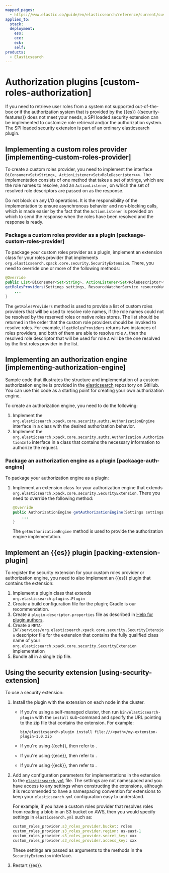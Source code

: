 ```yaml
---
mapped_pages:
  - https://www.elastic.co/guide/en/elasticsearch/reference/current/custom-roles-authorization.html
applies_to:
  stack:
  deployment:
    ess:
    ece:
    eck:
    self:
products:
  - Elasticsearch
---
```


# Authorization plugins [custom-roles-authorization]

If you need to retrieve user roles from a system not supported out-of-the-box or if the authorization system that is provided by the {{es}} {{security-features}} does not meet your needs, a SPI loaded security extension can be implemented to customize role retrieval and/or the authorization system. The SPI loaded security extension is part of an ordinary elasticsearch plugin.

## Implementing a custom roles provider [implementing-custom-roles-provider]

To create a custom roles provider, you need to implement the interface `BiConsumer<Set<String>, ActionListener<Set<RoleDescriptor>>>`. The implementation consists of one method that takes a set of strings, which are the role names to resolve, and an `ActionListener`, on which the set of resolved role descriptors are passed on as the response.

Do not block on any I/O operations. It is the responsibility of the implementation to ensure asynchronous behavior and non-blocking calls, which is made easier by the fact that the `ActionListener` is provided on which to send the response when the roles have been resolved and the response is ready.

### Package a custom roles provider as a plugin [packaage-custom-roles-provider]

To package your custom roles provider as a plugin, implement an extension class for your roles provider that implements `org.elasticsearch.xpack.core.security.SecurityExtension`. There, you need to override one or more of the following methods:

```java
@Override
public List<BiConsumer<Set<String>, ActionListener<Set<RoleDescriptor>>>>
getRolesProviders(Settings settings, ResourceWatcherService resourceWatcherService) {
    ...
}
```

The `getRolesProviders` method is used to provide a list of custom roles providers that will be used to resolve role names, if the role names could not be resolved by the reserved roles or native roles stores. The list should be returned in the order that the custom role providers should be invoked to resolve roles. For example, if `getRolesProviders` returns two instances of roles providers, and both of them are able to resolve role `A`, then the resolved role descriptor that will be used for role `A` will be the one resolved by the first roles provider in the list.



## Implementing an authorization engine [implementing-authorization-engine]

Sample code that illustrates the structure and implementation of a custom authorization engine is provided in the [elasticsearch](https://github.com/elastic/elasticsearch/tree/master/plugins/examples/security-authorization-engine) repository on GitHub. You can use this code as a starting point for creating your own authorization engine.

To create an authorization engine, you need to do the following:

1. Implement the `org.elasticsearch.xpack.core.security.authz.AuthorizationEngine` interface in a class with the desired authorization behavior.
2. Implement the `org.elasticsearch.xpack.core.security.authz.Authorization.AuthorizationInfo` interface in a class that contains the necessary information to authorize the request.

### Package an authorization engine as a plugin [packaage-auth-engine]

To package your authorization engine as a plugin:

1. Implement an extension class for your authorization engine that extends `org.elasticsearch.xpack.core.security.SecurityExtension`. There you need to override the following method:

    ```java
    @Override
    public AuthorizationEngine getAuthorizationEngine(Settings settings) {
        ...
    }
    ```

    The `getAuthorizationEngine` method is used to provide the authorization engine implementation.


## Implement an {{es}} plugin [packing-extension-plugin]

To register the security extension for your custom roles provider or authorization engine, you need to also implement an {{es}} plugin that contains the extension:

1. Implement a plugin class that extends `org.elasticsearch.plugins.Plugin`
2. Create a build configuration file for the plugin; Gradle is our recommendation.
3. Create a `plugin-descriptor.properties` file as described in [Help for plugin authors](elasticsearch://extend/index.md).
4. Create a `META-INF/services/org.elasticsearch.xpack.core.security.SecurityExtension` descriptor file for the extension that contains the fully qualified class name of your `org.elasticsearch.xpack.core.security.SecurityExtension` implementation
5. Bundle all in a single zip file.

## Using the security extension [using-security-extension]

To use a security extension:

1. Install the plugin with the extension on each node in the cluster.
 
   * If you're using a self-managed cluster, then run `bin/elasticsearch-plugin` with the `install` sub-command and specify the URL pointing to the zip file that contains the extension. For example:

     ```shell
     bin/elasticsearch-plugin install file:///<path>/my-extension-plugin-1.0.zip
     ```
     
    * If you're using {{ech}}, then refer to [](/deploy-manage/deploy/elastic-cloud/upload-custom-plugins-bundles.md).
    * If you're using {{ece}}, then refer to [](/deploy-manage/deploy/cloud-enterprise/add-custom-bundles-plugins.md).
    * If you're using {{eck}}, then refer to [](/deploy-manage/deploy/cloud-on-k8s/custom-configuration-files-plugins.md).

2. Add any configuration parameters for implementations in the extension to the [`elasticsearch.yml`](/deploy-manage/stack-settings.md) file. The settings are not namespaced and you have access to any settings when constructing the extensions, although it is recommended to have a namespacing convention for extensions to keep your `elasticsearch.yml` configuration easy to understand.

    For example, if you have a custom roles provider that resolves roles from reading a blob in an S3 bucket on AWS, then you would specify settings in `elasticsearch.yml` such as:

    ```js
    custom_roles_provider.s3_roles_provider.bucket: roles
    custom_roles_provider.s3_roles_provider.region: us-east-1
    custom_roles_provider.s3_roles_provider.secret_key: xxx
    custom_roles_provider.s3_roles_provider.access_key: xxx
    ```

    These settings are passed as arguments to the methods in the `SecurityExtension` interface.

3. Restart {{es}}.


